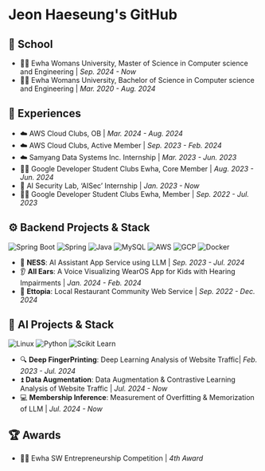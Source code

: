 # Jeon Haeseung's GitHub
## 🏫 School
- 👩‍💻 Ewha Womans University, Master of Science in Computer science and Engineering | _Sep. 2024 - Now_
- 👩‍💻 Ewha Womans University, Bachelor of Science in Computer science and Engineering | _Mar. 2020 - Aug. 2024_


## 🚀 Experiences
- ☁️ AWS Cloud Clubs, OB | _Mar. 2024 - Aug. 2024_
- ☁️ AWS Cloud Clubs, Active Member | _Sep. 2023 - Feb. 2024_
- ☁️ Samyang Data Systems Inc. Internship | _Mar. 2023 - Jun. 2023_
- 👩‍💻 Google Developer Student Clubs Ewha, Core Member | _Aug. 2023 - Jun. 2024_
- 🤖 AI Security Lab, ‘AISec’ Internship | _Jan. 2023 - Now_
- 👩‍💻 Google Developer Student Clubs Ewha, Member | _Sep. 2022 - Jul. 2023_

## ⚙️ Backend Projects & Stack
![Spring Boot](https://img.shields.io/badge/spring%20boot-6DB33F.svg?&style=for-the-badge&logo=springboot&logoColor=white)
![Spring](https://img.shields.io/badge/Spring-6DB33F.svg?style=for-the-badge&logo=spring&logoColor=white)
![Java](https://img.shields.io/badge/Java-007396.svg?style=for-the-badge&logo=Java&logoColor=white)
![MySQL](https://img.shields.io/badge/MySQL-4479A1.svg?style=for-the-badge&logo=MySQL&logoColor=white)
![AWS](https://img.shields.io/badge/AWS-232F3E.svg?style=for-the-badge&logo=amazonaws&logoColor=white)
![GCP](https://img.shields.io/badge/GCP-4285F4.svg?style=for-the-badge&logo=googlecloud&logoColor=white)
![Docker](https://img.shields.io/badge/docker-2496ED.svg?style=for-the-badge&logo=docker&logoColor=white)
- 🤖 **NESS**: AI Assistant App Service using LLM | _Sep. 2023 - Jul. 2024_
- 👂 **All Ears**: A Voice Visualizing WearOS App for Kids with Hearing Impairments | _Jan. 2024 - Feb. 2024_
- 🍔 **Ettopia**: Local Restaurant Community Web Service | _Sep. 2022 - Dec. 2024_

## 🤖 AI Projects & Stack
![Linux](https://img.shields.io/badge/Linux-FCC624.svg?style=for-the-badge&logo=Linux&logoColor=white)
![Python](https://img.shields.io/badge/Python-3776AB.svg?&style=for-the-badge&logo=Python&logoColor=white)
![Scikit Learn](https://img.shields.io/badge/Scikit%20Learn-F7931E.svg?&style=for-the-badge&logo=scikitlearn&logoColor=white)
- 🔍 **Deep FingerPrinting**: Deep Learning Analysis of Website Traffic| _Feb. 2023 - Jul. 2024_
- ⏫ **Data Augmentation**: Data Augmentation & Contrastive Learning Analysis of Website Traffic | _Jul. 2024 - Now_
- 💻 **Membership Inference**: Measurement of Overfitting & Memorization of LLM | _Jul. 2024 - Now_

## 🏆 Awards
- 👩‍💼 Ewha SW Entrepreneurship Competition | _4th Award_
